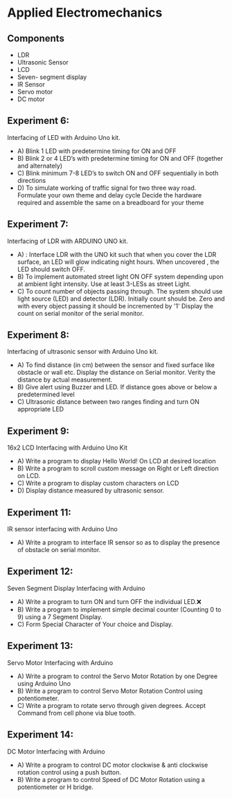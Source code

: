 # Applied Electromechanics

##  Components
- LDR
- Ultrasonic Sensor
- LCD
- Seven- segment display
- IR Sensor
- Servo motor
- DC motor

## Experiment 6:
Interfacing of LED with Arduino Uno kit.
- A) Blink 1 LED with predetermine timing for ON and OFF
- B) Blink 2 or 4 LED’s with predetermine timing for ON and OFF (together and alternately)
- C) Blink minimum 7-8 LED’s to switch ON and OFF sequentially in both directions
- D) To simulate working of traffic signal for two three way road. Formulate your own theme and delay cycle Decide the hardware required and assemble the same on a breadboard for your theme



## Experiment 7:
Interfacing of LDR with ARDUINO UNO kit.
- A) : Interface LDR with the UNO kit such that when you cover the LDR surface, an LED will glow
indicating night hours. When uncovered , the LED should switch OFF.
- B) To implement automated street light ON OFF system depending upon at ambient light intensity.
Use at least 3-LESs as street Light.
- C) To count number of objects passing through. The system should use light source (LED) and
detector (LDR). Initially count should be. Zero and with every object passing it should be
incremented by '1' Display the count on serial monitor of the serial monitor.

## Experiment 8:
Interfacing of ultrasonic sensor with Arduino Uno kit.
- A) To find distance (in cm) between the sensor and fixed surface like obstacle or wall etc. Display the distance on Serial monitor. Verity the distance by actual measurement.
- B) Give alert using Buzzer and LED. If distance goes above or below a predetermined level
- C) Ultrasonic distance between two ranges finding and turn ON appropriate LED


## Experiment 9:
16x2 LCD Interfacing with Arduino Uno Kit
- A) Write a program to display Hello World! On LCD at desired location
- B) Write a program to scroll custom message on Right or Left direction on LCD.
- C) Write a program to display custom characters on LCD
- D) Display distance measured by ultrasonic sensor.


## Experiment 11:
IR sensor interfacing with Arduino Uno
- A) Write a program to interface IR sensor so as to display the presence of obstacle on serial
monitor.

## Experiment 12:
Seven Segment Display Interfacing with Arduino

- A) Write a program to turn ON and turn OFF the individual LED.❌
- B) Write a program to implement simple decimal counter (Counting 0 to 9) using a 7 Segment
Display.
- C) Form Special Character of Your choice and Display.
## Experiment 13:
Servo Motor Interfacing with Arduino
- A) Write a program to control the Servo Motor Rotation by one Degree using Arduino Uno
- B) Write a program to control Servo Motor Rotation Control using potentiometer.
- C) Write a program to rotate servo through given degrees. Accept Command from cell phone
via blue tooth.


## Experiment 14:
DC Motor Interfacing with Arduino
- A) Write a program to control DC motor clockwise & anti clockwise rotation control using a push
button.
- B) Write a program to control Speed of DC Motor Rotation using a potentiometer or H bridge.
